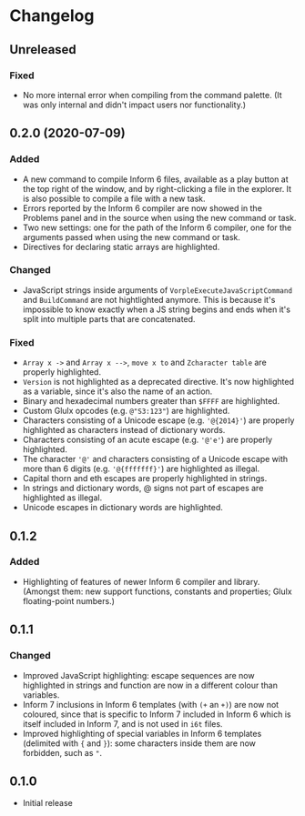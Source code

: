 # Changelog

## Unreleased

### Fixed

- No more internal error when compiling from the command palette. (It was only internal and didn't impact users nor functionality.)

## 0.2.0 (2020-07-09)

### Added

- A new command to compile Inform 6 files, available as a play button at the top right of the window, and by right-clicking a file in the explorer. It is also possible to compile a file with a new task.
- Errors reported by the Inform 6 compiler are now showed in the Problems panel and in the source when using the new command or task.
- Two new settings: one for the path of the Inform 6 compiler, one for the arguments passed when using the new command or task.
- Directives for declaring static arrays are highlighted.

### Changed

- JavaScript strings inside arguments of `VorpleExecuteJavaScriptCommand` and `BuildCommand` are not hightlighted anymore. This is because it's impossible to know exactly when a JS string begins and ends when it's split into multiple parts that are concatenated.

### Fixed

- `Array x ->` and `Array x -->`, `move x to` and `Zcharacter table` are properly highlighted.
- `Version` is not highlighted as a deprecated directive. It's now highlighted as a variable, since it's also the name of an action.
- Binary and hexadecimal numbers greater than `$FFFF` are highlighted.
- Custom Glulx opcodes (e.g. `@"S3:123"`) are highlighted.
- Characters consisting of a Unicode escape (e.g. `'@{2014}'`) are properly highlighted as characters instead of dictionary words.
- Characters consisting of an acute escape (e.g. `'@'e'`) are properly highlighted.
- The character `'@'` and characters consisting of a Unicode escape with more than 6 digits (e.g. `'@{fffffff}'`) are highlighted as illegal.
- Capital thorn and eth escapes are properly highlighted in strings.
- In strings and dictionary words, @ signs not part of escapes are highlighted as illegal.
- Unicode escapes in dictionary words are highlighted.

## 0.1.2

### Added

- Highlighting of features of newer Inform 6 compiler and library. (Amongst them: new support functions, constants and properties; Glulx floating-point numbers.)

## 0.1.1

### Changed

- Improved JavaScript highlighting: escape sequences are now highlighted in strings and function are now in a different colour than variables.
- Inform 7 inclusions in Inform 6 templates (with `(+` an `+)`) are now not coloured, since that is specific to Inform 7 included in Inform 6 which is itself included in Inform 7, and is not used in `i6t` files.
- Improved highlighting of special variables in Inform 6 templates (delimited with `{` and `}`): some characters inside them are now forbidden, such as `"`.

## 0.1.0

- Initial release
